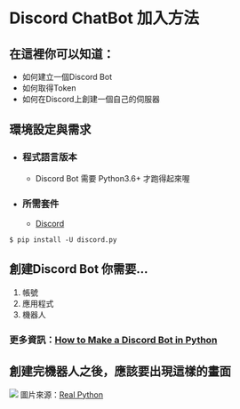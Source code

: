 # Discord ChatBot 加入方法
## 在這裡你可以知道：
* 如何建立一個Discord Bot
* 如何取得Token
* 如何在Discord上創建一個自己的伺服器
## 環境設定與需求
* ### 程式語言版本
    * Discord Bot 需要 Python3.6+ 才跑得起來喔
* ### 所需套件
    * [Discord](https://pypi.org/project/discord.py/)
```shell=
$ pip install -U discord.py
```
## 創建Discord Bot 你需要...
1. 帳號
2. 應用程式
3. 機器人
### 更多資訊：[How to Make a Discord Bot in Python](https://pypi.org/project/discord.py/)
## 創建完機器人之後，應該要出現這樣的畫面
![](https://i.imgur.com/Dxx0qiD.png)
圖片來源：[Real Python](https://realpython.com/how-to-make-a-discord-bot-python/#responding-to-events)